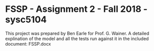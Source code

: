 # FSSP - Assignment 2 - Fall 2018 - sysc5104

This project was prepared by Ben Earle for Prof. G. Wainer. A detailed explination of the model and all the tests run against it in the included document:
FSSP.docx
